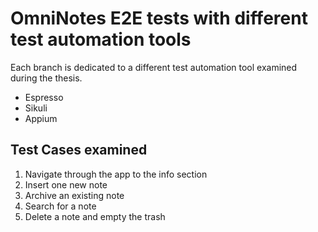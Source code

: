 # OmniNotes E2E tests with different test automation tools
Each branch is dedicated to a different test automation tool examined during the thesis.
<ul>
  <li>Espresso</li>
  <li>Sikuli</li>
  <li>Appium</li>
</ul>

## Test Cases examined
<ol>
  <li> Navigate through the app to the info section</li>
  <li>Insert one new note</li>
  <li>Archive an existing note</li>
  <li>Search for a note</li>
  <li>Delete a note and empty the trash</li>
</ol>
